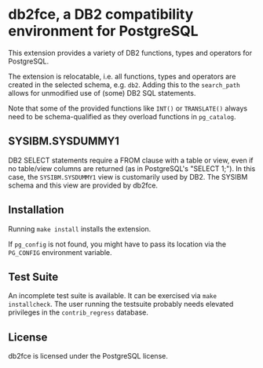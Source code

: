 db2fce, a DB2 compatibility environment for PostgreSQL
======================================================

This extension provides a variety of DB2 functions, types and operators for
PostgreSQL.

The extension is relocatable, i.e. all functions, types and operators are
created in the selected schema, e.g. ```db2```. Adding
this to the ```search_path``` allows for unmodified use of (some) DB2 SQL
statements.  

Note that some of the provided functions like ```INT()``` or ```TRANSLATE()```
always need to be schema-qualified as they overload functions in
```pg_catalog```.

SYSIBM.SYSDUMMY1
----------------

DB2 SELECT statements require a FROM clause with a table or view, even if no
table/view columns are returned (as in PostgreSQL's "SELECT 1;").  In this
case, the ```SYSIBM.SYSDUMMY1``` view is customarily used by DB2.  The SYSIBM
schema and this view are provided by db2fce.

Installation
------------

Running ```make install``` installs the extension. 

If ```pg_config``` is not found, you might have to pass its location via the
```PG_CONFIG``` environment variable.

Test Suite
----------

An incomplete test suite is available.  It can be exercised via ```make
installcheck```.  The user running the testsuite probably needs elevated
privileges in the ```contrib_regress``` database.

License
-------

db2fce is licensed under the PostgreSQL license.
